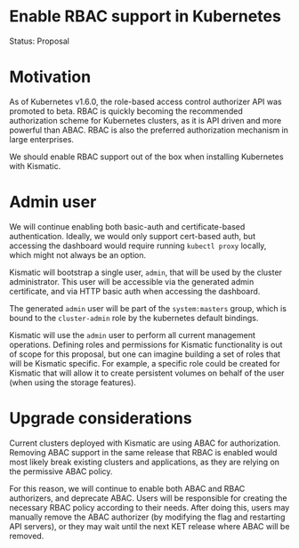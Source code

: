 # Enable RBAC support in Kubernetes

Status: Proposal

# Motivation
As of Kubernetes v1.6.0, the role-based access control authorizer API was promoted
to beta. RBAC is quickly becoming the recommended authorization scheme for
Kubernetes clusters, as it is API driven and more powerful than ABAC. RBAC is also
the preferred authorization mechanism in large enterprises.

We should enable RBAC support out of the box when installing Kubernetes with Kismatic.

# Admin user
We will continue enabling both basic-auth and certificate-based authentication.
Ideally, we would only support cert-based auth, but accessing the dashboard would
require running `kubectl proxy` locally, which might not always be an option. 

Kismatic will bootstrap a single user, `admin`, that will be used by the cluster administrator.
This user will be accessible via the generated admin certificate, and via HTTP basic
auth when accessing the dashboard.

The generated `admin` user will be part of the `system:masters` group, which is
bound to the `cluster-admin` role by the kubernetes default bindings.

Kismatic will use the `admin` user to perform all current management operations.
Defining roles and permissions for Kismatic functionality is out of scope for this
proposal, but one can imagine building a set of roles that will be Kismatic specific.
For example, a specific role could be created for Kismatic that will allow it to
create persistent volumes on behalf of the user (when using the storage features).

# Upgrade considerations
Current clusters deployed with Kismatic are using ABAC for authorization. Removing
ABAC support in the same release that RBAC is enabled would most likely break 
existing clusters and applications, as they are relying on the permissive ABAC policy.

For this reason, we will continue to enable both ABAC and RBAC authorizers, and 
deprecate ABAC. Users will be responsible for creating the necessary RBAC policy
according to their needs. After doing this, users may manually remove the ABAC 
authorizer (by modifying the flag and restarting API servers), or they may wait
until the next KET release where ABAC will be removed.



